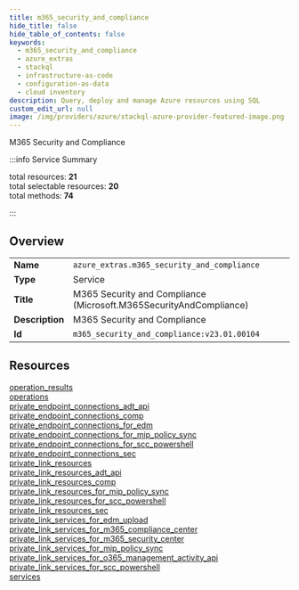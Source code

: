 ```yaml
---
title: m365_security_and_compliance
hide_title: false
hide_table_of_contents: false
keywords:
  - m365_security_and_compliance
  - azure_extras
  - stackql
  - infrastructure-as-code
  - configuration-as-data
  - cloud inventory
description: Query, deploy and manage Azure resources using SQL
custom_edit_url: null
image: /img/providers/azure/stackql-azure-provider-featured-image.png
---
```

M365 Security and Compliance  
    
:::info Service Summary

<div class="row">
<div class="providerDocColumn">
<span>total resources:&nbsp;<b>21</b></span><br />
<span>total selectable resources:&nbsp;<b>20</b></span><br />
<span>total methods:&nbsp;<b>74</b></span><br />
</div>
</div>

:::

## Overview
<table><tbody>
<tr><td><b>Name</b></td><td><code>azure_extras.m365_security_and_compliance</code></td></tr>
<tr><td><b>Type</b></td><td>Service</td></tr>
<tr><td><b>Title</b></td><td>M365 Security and Compliance (Microsoft.M365SecurityAndCompliance)</td></tr>
<tr><td><b>Description</b></td><td>M365 Security and Compliance</td></tr>
<tr><td><b>Id</b></td><td><code>m365_security_and_compliance:v23.01.00104</code></td></tr>
</tbody></table>

## Resources
<div class="row">
<div class="providerDocColumn">
<a href="/providers/azure_extras/m365_security_and_compliance/operation_results/">operation_results</a><br />
<a href="/providers/azure_extras/m365_security_and_compliance/operations/">operations</a><br />
<a href="/providers/azure_extras/m365_security_and_compliance/private_endpoint_connections_adt_api/">private_endpoint_connections_adt_api</a><br />
<a href="/providers/azure_extras/m365_security_and_compliance/private_endpoint_connections_comp/">private_endpoint_connections_comp</a><br />
<a href="/providers/azure_extras/m365_security_and_compliance/private_endpoint_connections_for_edm/">private_endpoint_connections_for_edm</a><br />
<a href="/providers/azure_extras/m365_security_and_compliance/private_endpoint_connections_for_mip_policy_sync/">private_endpoint_connections_for_mip_policy_sync</a><br />
<a href="/providers/azure_extras/m365_security_and_compliance/private_endpoint_connections_for_scc_powershell/">private_endpoint_connections_for_scc_powershell</a><br />
<a href="/providers/azure_extras/m365_security_and_compliance/private_endpoint_connections_sec/">private_endpoint_connections_sec</a><br />
<a href="/providers/azure_extras/m365_security_and_compliance/private_link_resources/">private_link_resources</a><br />
<a href="/providers/azure_extras/m365_security_and_compliance/private_link_resources_adt_api/">private_link_resources_adt_api</a><br />
<a href="/providers/azure_extras/m365_security_and_compliance/private_link_resources_comp/">private_link_resources_comp</a><br />
</div>
<div class="providerDocColumn">
<a href="/providers/azure_extras/m365_security_and_compliance/private_link_resources_for_mip_policy_sync/">private_link_resources_for_mip_policy_sync</a><br />
<a href="/providers/azure_extras/m365_security_and_compliance/private_link_resources_for_scc_powershell/">private_link_resources_for_scc_powershell</a><br />
<a href="/providers/azure_extras/m365_security_and_compliance/private_link_resources_sec/">private_link_resources_sec</a><br />
<a href="/providers/azure_extras/m365_security_and_compliance/private_link_services_for_edm_upload/">private_link_services_for_edm_upload</a><br />
<a href="/providers/azure_extras/m365_security_and_compliance/private_link_services_for_m365_compliance_center/">private_link_services_for_m365_compliance_center</a><br />
<a href="/providers/azure_extras/m365_security_and_compliance/private_link_services_for_m365_security_center/">private_link_services_for_m365_security_center</a><br />
<a href="/providers/azure_extras/m365_security_and_compliance/private_link_services_for_mip_policy_sync/">private_link_services_for_mip_policy_sync</a><br />
<a href="/providers/azure_extras/m365_security_and_compliance/private_link_services_for_o365_management_activity_api/">private_link_services_for_o365_management_activity_api</a><br />
<a href="/providers/azure_extras/m365_security_and_compliance/private_link_services_for_scc_powershell/">private_link_services_for_scc_powershell</a><br />
<a href="/providers/azure_extras/m365_security_and_compliance/services/">services</a><br />
</div>
</div>
